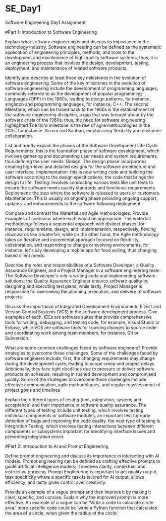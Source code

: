 # SE_Day1
Software Engineering Day1 Assignment

#Part 1: Introduction to Software Engineering

Explain what software engineering is and discuss its importance in the technology industry.
Software engineering can be defined as the systematic application of engineering principles, methods, and tools to the development and maintenance of high-quality software systems, thus, it is an engineering process that involves the design, development, testing, deployment, and maintenance of related software products.

Identify and describe at least three key milestones in the evolution of software engineering.
Some of the key milestones in the evolution of software engineering include the development of programming languages, commonly referred to as the development of popular programming Languages (OPP) in the 1980s, leading to design patterns, for instance, singleton and programming languages, for instance, C++.
The second Milestone, which can be traced back to the 1960s is the establishment of the software engineering discipline, a gap that was brought about by the software crisis of the 1960s; thus, the need for software engineering highlighted
The third milestone is the rise of agile methodologies in the 200s, for instance, Scrum and Kanban, emphasizing flexibility and customer collaboration.

List and briefly explain the phases of the Software Development Life Cycle.
Requirements: this is the foundation phase of software development, which involves gathering and documenting user needs and system requirements, thus defining the user needs.
Design: The design phase incorporates creating high-level and detailed designs for the software architecture and user interface.
Implementation: this is now writing code and building the software according to the design specifications, the code that brings the design to life.
Testing: Involves conducting various tests like unit tests to ensure the software meets quality standards and functional requirements.
Deployment: the step where the software is released to users or customers.
Maintenance: This is usually an ongoing phase providing ongoing support, updates, and enhancements to the software following deployment.

Compare and contrast the Waterfall and Agile methodologies. Provide examples of scenarios where each would be appropriate.
The waterfall methodology follows a sequential approach with distinct phases, for instance, requirements, design, and implementation, respectively, flowing downwards like a waterfall, while on the other hand, the Agile methodology takes an Iterative and incremental approach focused on flexibility, collaboration, and responding to change or evolving environments, for instance, let's say developing a mobile app for food selling, thus changing based client needs.

Describe the roles and responsibilities of a Software Developer, a Quality Assurance Engineer, and a Project Manager in a software engineering team.
The Software Developer's role is writing code and implementing software solutions; the Quality Assurance Engineer ensures software quality by designing and executing test plans, while lastly, Project Manager is responsible for overseeing the planning, execution, and delivery of software projects.

Discuss the importance of Integrated Development Environments (IDEs) and Version Control Systems (VCS) in the software development process. Give examples of each.
IDEs are software suites that provide comprehensive tools for writing, debugging, and testing code, for example, Visual Studio or Eclipse, while VCS are software tools for tracking changes to source code and coordinating work among team members, for instance, Git or Subversion.

What are some common challenges faced by software engineers? Provide strategies to overcome these challenges.
Some of the challenges faced by software engineers include, first, the changing requirements may change during the development cycle, leading to scope creep and project delays. Additionally, they face tight deadlines due to pressure to deliver software products on schedule, resulting in rushed development and compromised quality. Some of the strategies to overcome these challenges include effective communication, agile methodologies,  and regular reassessment of project goals and timelines

Explain the different types of testing (unit, integration, system, and acceptance) and their importance in software quality assurance.
The different types of testing include unit testing, which involves testing individual components or software modules, an important test for early detection of bugs and improving the code quality. the next type of testing is  Integration Testing, which involves testing interactions between different components or subsystems important for identifying interface issues and preventing integration errors

#Part 2: Introduction to AI and Prompt Engineering


Define prompt engineering and discuss its importance in interacting with AI models.
Prompt engineering can be defined as crafting effective prompts to guide artificial intelligence models; it involves clarity, contextual, and instructive phrasing. Prompt Engineering is important to get quality output, task specificity where a specific task is tailored for AI output, allows efficiency, and lastly gives control over creativity.

Provide an example of a vague prompt and then improve it by making it clear, specific, and concise. Explain why the improved prompt is more effective.
An example of a vague can be 'Write a code to calculate circle area.'
more specific code could be 'write a Python function that calculates the area of a circle, when given the radius of the circle'.
